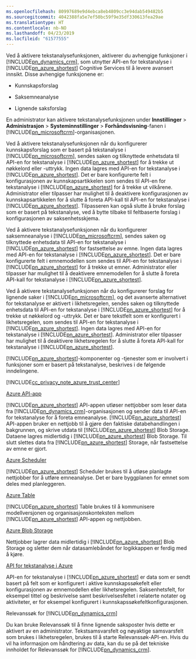 ```yaml
---
ms.openlocfilehash: 80997689e9d4ebca8eb4809cc3e94dab549482b5
ms.sourcegitcommit: 4042388fa5e7ef50bc59f9e35df330613fea29ae
ms.translationtype: HT
ms.contentlocale: nb-NO
ms.lasthandoff: 04/23/2019
ms.locfileid: "61577555"
---
```

Ved å aktivere tekstanalysefunksjonen, aktiverer du avhengige funksjoner i [!INCLUDE[pn_dynamics_crm](pn-dynamics-crm.md)], som utnytter API-en for tekstanalyse i [!INCLUDE[pn_azure_shortest](pn-azure-shortest.md)] Cognitive Services til å levere avansert innsikt. Disse avhengige funksjonene er:  
  
-   Kunnskapsforslag  
  
-   Saksemneanalyse  
  
-   Lignende saksforslag  
  
 En administrator kan aktivere tekstanalysefunksjonen under **Innstillinger** > **Administrasjon** > **Systeminnstillinger** > **Forhåndsvisning**-fanen i [!INCLUDE[pn_microsoftcrm](pn-microsoftcrm.md)]-organisasjonen.  
  
 Ved å aktivere tekstanalysefunksjonen når du konfigurerer kunnskapsforslag som er basert på tekstanalyse i [!INCLUDE[pn_microsoftcrm](pn-microsoftcrm.md)], sendes saken og tilknyttede enhetsdata til API-en for tekstanalyse i [!INCLUDE[pn_azure_shortest](pn-azure-shortest.md)] for å trekke ut nøkkelord eller -uttrykk. Ingen data lagres med API-en for tekstanalyse i [!INCLUDE[pn_azure_shortest](pn-azure-shortest.md)]. Det er bare konfigurerte felt i konfigurasjonen av kunnskapsartikkelen som sendes til API-en for tekstanalyse i [!INCLUDE[pn_azure_shortest](pn-azure-shortest.md)] for å trekke ut vilkårene. Administrator eller tilpasser har mulighet til å deaktivere konfigurasjonen av kunnskapsartikkelen for å slutte å foreta API-kall til API-en for tekstanalyse i [!INCLUDE[pn_azure_shortest](pn-azure-shortest.md)]. Tilpasseren kan også slutte å bruke forslag som er basert på tekstanalyse, ved å bytte tilbake til feltbaserte forslag i konfigurasjonen av saksenhetsskjema.  
  
 Ved å aktivere tekstanalysefunksjonen når du konfigurerer saksemneanalyse i [!INCLUDE[pn_microsoftcrm](pn-microsoftcrm.md)], sendes saken og tilknyttede enhetsdata til API-en for tekstanalyse i [!INCLUDE[pn_azure_shortest](pn-azure-shortest.md)] for fastsettelse av emne. Ingen data lagres med API-en for tekstanalyse i [!INCLUDE[pn_azure_shortest](pn-azure-shortest.md)]. Det er bare konfigurerte felt i emnemodellen som sendes til API-en for tekstanalyse i [!INCLUDE[pn_azure_shortest](pn-azure-shortest.md)] for å trekke ut emner. Administrator eller tilpasser har mulighet til å deaktivere emnemodellen for å slutte å foreta API-kall for tekstanalyse i [!INCLUDE[pn_azure_shortest](pn-azure-shortest.md)].  
  
 Ved å aktivere tekstanalysefunksjonen når du konfigurerer forslag for lignende saker i [!INCLUDE[pn_microsoftcrm](pn-microsoftcrm.md)], og det avanserte alternativet for tekstanalyse er aktivert i likhetsregelen, sendes saken og tilknyttede enhetsdata til API-en for tekstanalyse i [!INCLUDE[pn_azure_shortest](pn-azure-shortest.md)] for å trekke ut nøkkelord og -uttrykk. Det er bare tekstfelt som er konfigurert i likhetsregelen, som sendes til API-en for tekstanalyse i [!INCLUDE[pn_azure_shortest](pn-azure-shortest.md)]. Ingen data lagres med API-en for tekstanalyse i [!INCLUDE[pn_azure_shortest](pn-azure-shortest.md)]. Administrator eller tilpasser har mulighet til å deaktivere likhetsregelen for å slutte å foreta API-kall for tekstanalyse i [!INCLUDE[pn_azure_shortest](pn-azure-shortest.md)].  
  
 [!INCLUDE[pn_azure_shortest](pn-azure-shortest.md)]-komponenter og -tjenester som er involvert i funksjoner som er basert på tekstanalyse, beskrives i de følgende inndelingene.  
  
 [!INCLUDE[cc_privacy_note_azure_trust_center](cc-privacy-note-azure-trust-center.md)]  
  
 [Azure API-app](https://azure.microsoft.com/services/app-service/api/)  
  
 [!INCLUDE[pn_azure_shortest](pn-azure-shortest.md)] API-appen utløser nettjobber som leser data fra [!INCLUDE[pn_dynamics_crm](pn-dynamics-crm.md)]-organisasjonen og sender data til API-en for tekstanalyse for å foreta emneanalyse. [!INCLUDE[pn_azure_shortest](pn-azure-shortest.md)] API-appen bruker en nettjobb til å gjøre den faktiske databehandlingen i bakgrunnen, og skrive utdata til [!INCLUDE[pn_azure_shortest](pn-azure-shortest.md)] Blob Storage. Dataene lagres midlertidig i [!INCLUDE[pn_azure_shortest](pn-azure-shortest.md)] Blob Storage. Til slutt slettes data fra [!INCLUDE[pn_azure_shortest](pn-azure-shortest.md)] Storage, når fastsettelse av emne er gjort.  
  
 [Azure Scheduler](https://azure.microsoft.com/services/storage/)  
  
 [!INCLUDE[pn_azure_shortest](pn-azure-shortest.md)] Scheduler brukes til å utløse planlagte nettjobber for å utføre emneanalyse. Det er bare byggplanen for emnet som deles med planleggeren.  
  
 [Azure Table](https://azure.microsoft.com/services/storage/)  
  
 [!INCLUDE[pn_azure_shortest](pn-azure-shortest.md)] Table brukes til å kommunisere modellversjonen og organisasjonskonteksten mellom [!INCLUDE[pn_azure_shortest](pn-azure-shortest.md)] API-appen og nettjobben.  
  
 [Azure Blob Storage](https://azure.microsoft.com/services/storage/)  
  
 Nettjobber lagrer data midlertidig i [!INCLUDE[pn_azure_shortest](pn-azure-shortest.md)] Blob Storage og sletter dem når datasamlebåndet for logikkappen er ferdig med å kjøre.  
  
 [API for tekstanalyse i Azure](https://www.microsoft.com/cognitive-services/en-us/text-analytics-api)  
  
 API-en for tekstanalyse i [!INCLUDE[pn_azure_shortest](pn-azure-shortest.md)] er data som er sendt basert på felt som er konfigurert i aktive kunnskapssøkefelt eller konfigurasjonen av emnemodellen eller likhetsregelen. Saksenhetsfelt, for eksempel tittel og beskrivelse samt beskrivelsesfeltet i relaterte notater og aktiviteter, er for eksempel konfigurert i kunnskapssøkefeltkonfigurasjonen.  
  
 Relevanssøk for [!INCLUDE[pn_dynamics_crm](pn-dynamics-crm.md)]  
  
 Du kan bruke Relevanssøk til å finne lignende saksposter hvis dette er aktivert av en administrator. Tekstsamsvarsfelt og nøyaktige samsvarsfelt som brukes i likhetsregelen, brukes til å starte Relevanssøk-API-en. Hvis du vil ha informasjon om håndtering av data, kan du se på det tekniske innholdet for Relevanssøk for [!INCLUDE[pn_dynamics_crm](pn-dynamics-crm.md)].